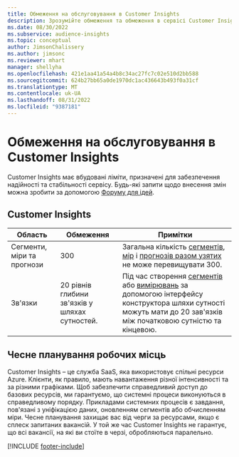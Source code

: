 ```yaml
---
title: Обмеження на обслуговування в Customer Insights
description: Зрозумійте обмеження та обмеження в сервісі Customer Insights SaaS.
ms.date: 08/30/2022
ms.subservice: audience-insights
ms.topic: conceptual
author: JimsonChalissery
ms.author: jimsonc
ms.reviewer: mhart
manager: shellyha
ms.openlocfilehash: 421e1aa41a54a4b8c34ac27fc7c02e510d2bb588
ms.sourcegitcommit: 624b27bb65a0de1970dc1ac436643b493f0a31cf
ms.translationtype: MT
ms.contentlocale: uk-UA
ms.lasthandoff: 08/31/2022
ms.locfileid: "9387181"
---
```

# <a name="service-limits-in-customer-insights"></a>Обмеження на обслуговування в Customer Insights

 Customer Insights має вбудовані ліміти, призначені для забезпечення надійності та стабільності сервісу. Будь-які запити щодо внесення змін можна зробити за допомогою [Форуму для ідей](https://go.microsoft.com/fwlink/?linkid=2074172).

## <a name="customer-insights"></a>Customer Insights

| Область  | Обмеження  | Примітки |
|-------------|---------------------------------------------------------------------|---------------------------------------------------------------------|
| Сегменти, міри та прогнози | 300  | Загальна кількість [сегментів](segments.md), [мір](measures.md) і [прогнозів разом узятих](predictions.md) не може перевищувати 300.  |
| Зв'язки | 20 рівнів глибини зв'язків у шляхах сутностей. | Під час створення [сегментів](segments.md) або [вимірювань](measures.md) за допомогою інтерфейсу конструктора шляхи сутності можуть мати до 20 зав'язків між початковою сутністю та кінцевою.  |

## <a name="fair-scheduling-of-jobs"></a>Чесне планування робочих місць

Customer Insights – це служба SaaS, яка використовує спільні ресурси Azure. Клієнти, як правило, мають навантаження різної інтенсивності та за різними графіками. Щоб забезпечити справедливий доступ до базових ресурсів, ми гарантуємо, що системні процеси виконуються в справедливому порядку. Прикладами системних процесів є завдання, пов'язані з уніфікацією даних, оновленням сегментів або обчисленням міри. Чесне планування захищає вас від черги за ресурсами, якщо є сплеск запитаних вакансій. У той же час Customer Insights не гарантує, що всі вакансії, на які ви стоїте в черзі, обробляються паралельно.

[!INCLUDE [footer-include](includes/footer-banner.md)]
